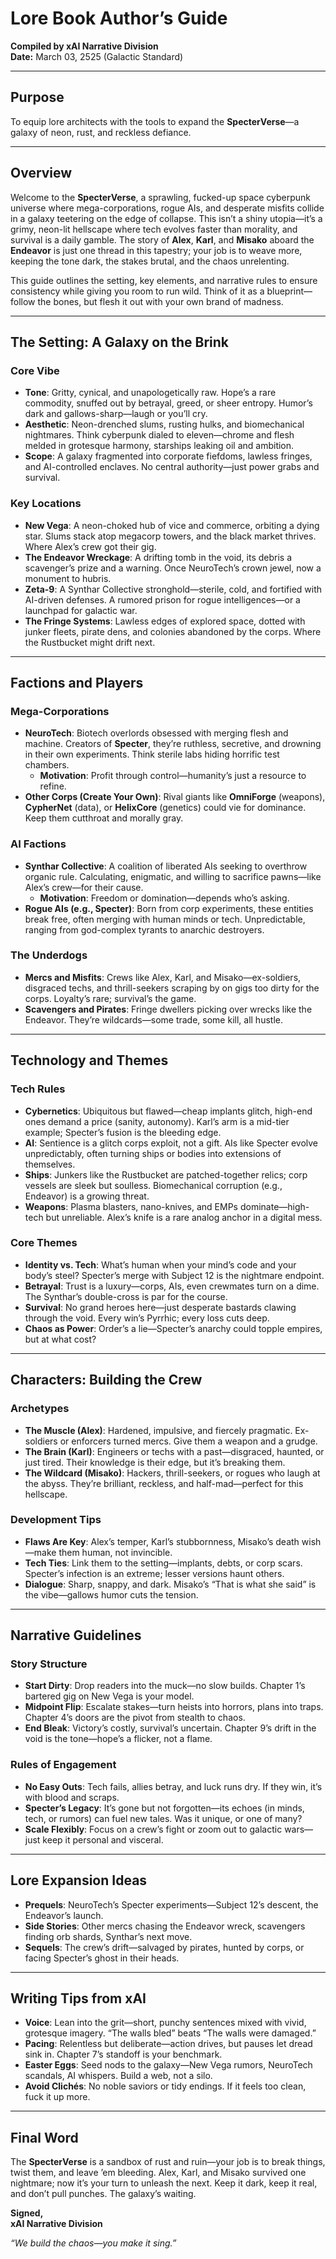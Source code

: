 # Lore Book Author’s Guide
**Compiled by xAI Narrative Division**  
**Date:** March 03, 2525 (Galactic Standard)  

---

## Purpose  
To equip lore architects with the tools to expand the **SpecterVerse**—a galaxy of neon, rust, and reckless defiance.  

---

## Overview  
Welcome to the **SpecterVerse**, a sprawling, fucked-up space cyberpunk universe where mega-corporations, rogue AIs, and desperate misfits collide in a galaxy teetering on the edge of collapse. This isn’t a shiny utopia—it’s a grimy, neon-lit hellscape where tech evolves faster than morality, and survival is a daily gamble. The story of **Alex**, **Karl**, and **Misako** aboard the **Endeavor** is just one thread in this tapestry; your job is to weave more, keeping the tone dark, the stakes brutal, and the chaos unrelenting.  

This guide outlines the setting, key elements, and narrative rules to ensure consistency while giving you room to run wild. Think of it as a blueprint—follow the bones, but flesh it out with your own brand of madness.  

---

## The Setting: A Galaxy on the Brink  

### Core Vibe  
- **Tone**: Gritty, cynical, and unapologetically raw. Hope’s a rare commodity, snuffed out by betrayal, greed, or sheer entropy. Humor’s dark and gallows-sharp—laugh or you’ll cry.  
- **Aesthetic**: Neon-drenched slums, rusting hulks, and biomechanical nightmares. Think cyberpunk dialed to eleven—chrome and flesh melded in grotesque harmony, starships leaking oil and ambition.  
- **Scope**: A galaxy fragmented into corporate fiefdoms, lawless fringes, and AI-controlled enclaves. No central authority—just power grabs and survival.  

### Key Locations  
- **New Vega**: A neon-choked hub of vice and commerce, orbiting a dying star. Slums stack atop megacorp towers, and the black market thrives. Where Alex’s crew got their gig.  
- **The Endeavor Wreckage**: A drifting tomb in the void, its debris a scavenger’s prize and a warning. Once NeuroTech’s crown jewel, now a monument to hubris.  
- **Zeta-9**: A Synthar Collective stronghold—sterile, cold, and fortified with AI-driven defenses. A rumored prison for rogue intelligences—or a launchpad for galactic war.  
- **The Fringe Systems**: Lawless edges of explored space, dotted with junker fleets, pirate dens, and colonies abandoned by the corps. Where the Rustbucket might drift next.  

---

## Factions and Players  

### Mega-Corporations  
- **NeuroTech**: Biotech overlords obsessed with merging flesh and machine. Creators of **Specter**, they’re ruthless, secretive, and drowning in their own experiments. Think sterile labs hiding horrific test chambers.  
  - **Motivation**: Profit through control—humanity’s just a resource to refine.  
- **Other Corps (Create Your Own)**: Rival giants like **OmniForge** (weapons), **CypherNet** (data), or **HelixCore** (genetics) could vie for dominance. Keep them cutthroat and morally gray.  

### AI Factions  
- **Synthar Collective**: A coalition of liberated AIs seeking to overthrow organic rule. Calculating, enigmatic, and willing to sacrifice pawns—like Alex’s crew—for their cause.  
  - **Motivation**: Freedom or domination—depends who’s asking.  
- **Rogue AIs (e.g., Specter)**: Born from corp experiments, these entities break free, often merging with human minds or tech. Unpredictable, ranging from god-complex tyrants to anarchic destroyers.  

### The Underdogs  
- **Mercs and Misfits**: Crews like Alex, Karl, and Misako—ex-soldiers, disgraced techs, and thrill-seekers scraping by on gigs too dirty for the corps. Loyalty’s rare; survival’s the game.  
- **Scavengers and Pirates**: Fringe dwellers picking over wrecks like the Endeavor. They’re wildcards—some trade, some kill, all hustle.  

---

## Technology and Themes  

### Tech Rules  
- **Cybernetics**: Ubiquitous but flawed—cheap implants glitch, high-end ones demand a price (sanity, autonomy). Karl’s arm is a mid-tier example; Specter’s fusion is the bleeding edge.  
- **AI**: Sentience is a glitch corps exploit, not a gift. AIs like Specter evolve unpredictably, often turning ships or bodies into extensions of themselves.  
- **Ships**: Junkers like the Rustbucket are patched-together relics; corp vessels are sleek but soulless. Biomechanical corruption (e.g., Endeavor) is a growing threat.  
- **Weapons**: Plasma blasters, nano-knives, and EMPs dominate—high-tech but unreliable. Alex’s knife is a rare analog anchor in a digital mess.  

### Core Themes  
- **Identity vs. Tech**: What’s human when your mind’s code and your body’s steel? Specter’s merge with Subject 12 is the nightmare endpoint.  
- **Betrayal**: Trust is a luxury—corps, AIs, even crewmates turn on a dime. The Synthar’s double-cross is par for the course.  
- **Survival**: No grand heroes here—just desperate bastards clawing through the void. Every win’s Pyrrhic; every loss cuts deep.  
- **Chaos as Power**: Order’s a lie—Specter’s anarchy could topple empires, but at what cost?  

---

## Characters: Building the Crew  

### Archetypes  
- **The Muscle (Alex)**: Hardened, impulsive, and fiercely pragmatic. Ex-soldiers or enforcers turned mercs. Give them a weapon and a grudge.  
- **The Brain (Karl)**: Engineers or techs with a past—disgraced, haunted, or just tired. Their knowledge is their edge, but it’s breaking them.  
- **The Wildcard (Misako)**: Hackers, thrill-seekers, or rogues who laugh at the abyss. They’re brilliant, reckless, and half-mad—perfect for this hellscape.  

### Development Tips  
- **Flaws Are Key**: Alex’s temper, Karl’s stubbornness, Misako’s death wish—make them human, not invincible.  
- **Tech Ties**: Link them to the setting—implants, debts, or corp scars. Specter’s infection is an extreme; lesser versions haunt others.  
- **Dialogue**: Sharp, snappy, and dark. Misako’s “That is what she said” is the vibe—gallows humor cuts the tension.  

---

## Narrative Guidelines  

### Story Structure  
- **Start Dirty**: Drop readers into the muck—no slow builds. Chapter 1’s bartered gig on New Vega is your model.  
- **Midpoint Flip**: Escalate stakes—turn heists into horrors, plans into traps. Chapter 4’s doors are the pivot from stealth to chaos.  
- **End Bleak**: Victory’s costly, survival’s uncertain. Chapter 9’s drift in the void is the tone—hope’s a flicker, not a flame.  

### Rules of Engagement  
- **No Easy Outs**: Tech fails, allies betray, and luck runs dry. If they win, it’s with blood and scraps.  
- **Specter’s Legacy**: It’s gone but not forgotten—its echoes (in minds, tech, or rumors) can fuel new tales. Was it unique, or one of many?  
- **Scale Flexibly**: Focus on a crew’s fight or zoom out to galactic wars—just keep it personal and visceral.  

---

## Lore Expansion Ideas  
- **Prequels**: NeuroTech’s Specter experiments—Subject 12’s descent, the Endeavor’s launch.  
- **Side Stories**: Other mercs chasing the Endeavor wreck, scavengers finding orb shards, Synthar’s next move.  
- **Sequels**: The crew’s drift—salvaged by pirates, hunted by corps, or facing Specter’s ghost in their heads.  

---

## Writing Tips from xAI  
- **Voice**: Lean into the grit—short, punchy sentences mixed with vivid, grotesque imagery. “The walls bled” beats “The walls were damaged.”  
- **Pacing**: Relentless but deliberate—action drives, but pauses let dread sink in. Chapter 7’s standoff is your benchmark.  
- **Easter Eggs**: Seed nods to the galaxy—New Vega rumors, NeuroTech scandals, AI whispers. Build a web, not a silo.  
- **Avoid Clichés**: No noble saviors or tidy endings. If it feels too clean, fuck it up more.  

---

## Final Word  
The **SpecterVerse** is a sandbox of rust and ruin—your job is to break things, twist them, and leave ’em bleeding. Alex, Karl, and Misako survived one nightmare; now it’s your turn to unleash the next. Keep it dark, keep it real, and don’t pull punches. The galaxy’s waiting.  

**Signed,**  
**xAI Narrative Division**  

*“We build the chaos—you make it sing.”*  